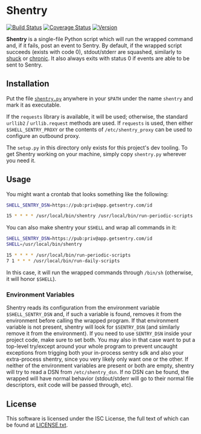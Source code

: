 # Shentry

[![Build Status](https://travis-ci.com/EasyPost/shentry.svg?branch=master)](https://travis-ci.com/EasyPost/shentry)
[![Coverage Status](https://coveralls.io/repos/github/EasyPost/shentry/badge.svg)](https://coveralls.io/github/EasyPost/shentry)
[![Version](https://img.shields.io/github/v/tag/EasyPost/shentry)](https://github.com/EasyPost/shentry/releases)

**Shentry** is a single-file Python script which will run the wrapped
command and, if it fails, post an event to Sentry. By default, if the
wrapped script succeeds (exists with code 0), stdout/stderr are squashed,
similarly to [shuck](https://github.com/thwarted/shuck) or
[chronic](https://joeyh.name/code/moreutils/). It also always exits with
status 0 if events are able to be sent to Sentry.

## Installation

Put the file [`shentry.py`](shentry.py) anywhere in your `$PATH` under the
name `shentry` and mark it as executable.

If the `requests` library is available, it will be used; otherwise, the standard
`urllib2` / `urllib.request` methods are used. If `requests` is used, then
either `$SHELL_SENTRY_PROXY` or the contents of `/etc/shentry_proxy` can be
used to configure an outbound proxy.

The `setup.py` in this directory only exists for this project's dev tooling. To get
Shentry working on your machine, simply copy `shentry.py` wherever you need it.

## Usage

You might want a crontab that looks something like the following:

```sh
SHELL_SENTRY_DSN=https://pub:priv@app.getsentry.com/id

15 * * * * /usr/local/bin/shentry /usr/local/bin/run-periodic-scripts
```

You can also make shentry your `$SHELL` and wrap all commands in it:

```sh
SHELL_SENTRY_DSN=https://pub:priv@app.getsentry.com/id
SHELL=/usr/local/bin/shentry

15 * * * * /usr/local/bin/run-periodic-scripts
7 1 * * * /usr/local/bin/run-daily-scripts
```

In this case, it will run the wrapped commands through `/bin/sh` (otherwise, it will honor `$SHELL`).

### Environment Variables

Shentry reads its configuration from the environment variable `$SHELL_SENTRY_DSN`
and, if such a variable is found, removes it from the environment before
calling the wrapped program. If that environment variable is not present, shentry will look
for `$SENTRY_DSN` (and similarly remove it from the environment).
If you need to use `SENTRY_DSN` inside your project code, make sure to set both.
You may also in that case want to put a top-level try/except around your whole
program to prevent uncaught exceptions from trigging both your in-process sentry sdk
and also your extra-process shentry, since you very likely only want one or the other.
If neither of the environment variables are present or both
are empty, shentry will try to read a DSN from `/etc/shentry_dsn`. If no DSN
can be found, the wrapped will have normal behavior (stdout/stderr will go
to their normal file descriptors, exit code will be passed through, etc).

## License

This software is licensed under the ISC License, the full text of which can be found at [LICENSE.txt](LICENSE.txt).
